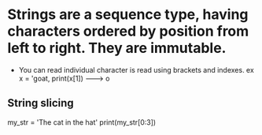 # Strings are a sequence type, having characters ordered by position from left to right. They are immutable.
- You can read individual character is read using brackets and indexes. ex x = 'goat, print(x[1]) ---> o

## String slicing
my_str = 'The cat in the hat'
print(my_str[0:3])
